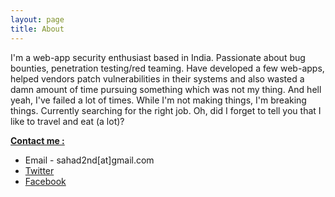 ```yaml
---
layout: page
title: About
---
```



I'm a web-app security enthusiast based in India. Passionate about bug bounties, penetration testing/red teaming. Have developed a few web-apps, helped vendors patch vulnerabilities in their systems and also wasted a damn amount of time pursuing something which was not my thing. And hell yeah, I've failed a lot of times. While I'm not making things, I'm breaking things. Currently searching for the right job. Oh, did I forget to tell you that I like to travel and eat (a lot)? 


<b><u>Contact me :</u></b>

* Email - sahad2nd[at]gmail.com
* [Twitter](https://twitter.com/sahad_nk/)
* [Facebook](https://facebook.com/sahad.nk.nk/)


